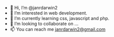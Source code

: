 - 👋 Hi, I’m @janrdarwin2
- 👀 I’m interested in web development.
- 🌱 I’m currently learning css, javascript and php.
- 💞️ I’m looking to collaborate on ...
- 📫 You can reach me janrdarwin2@gmail.com

<!---
janrdarwin2/janrdarwin2 is a ✨ special ✨ repository because its `README.md` (this file) appears on your GitHub profile.
You can click the Preview link to take a look at your changes.
--->
